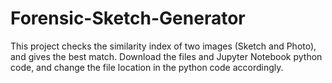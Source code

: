 # Forensic-Sketch-Generator
This project checks the similarity index of two images (Sketch and Photo), and gives the best match. Download the files and Jupyter Notebook python code, and change the file location in the python code accordingly.

